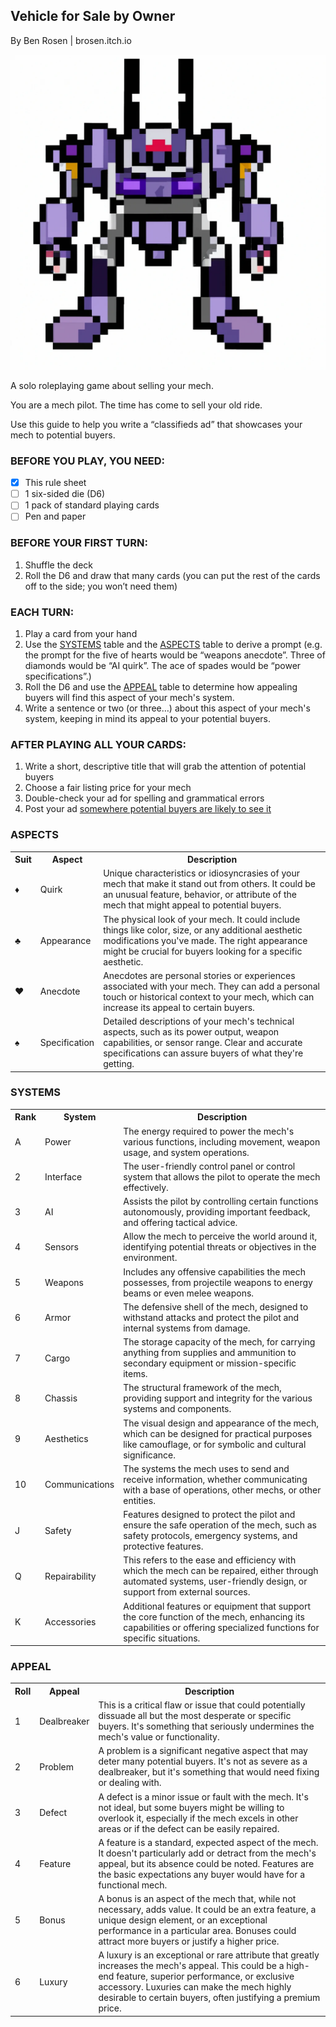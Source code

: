## Vehicle for Sale by Owner
By Ben Rosen | brosen.itch.io

![Pixel art mech](image.webp)

A solo roleplaying game about selling your mech.

You are a mech pilot. The time has come to sell your old ride.

Use this guide to help you write a “classifieds ad” that showcases your mech to potential buyers.

### BEFORE YOU PLAY, YOU NEED:

- [x] This rule sheet
- [ ] 1 six-sided die (D6)
- [ ] 1 pack of standard playing cards
- [ ] Pen and paper

### BEFORE YOUR FIRST TURN:
1. Shuffle the deck
2. Roll the D6 and draw that many cards (you can put the rest of the cards off to the side; you won’t need them)

### EACH TURN:
1. Play a card from your hand
2. Use the [SYSTEMS](#systems) table and the [ASPECTS](#aspects) table to derive a prompt (e.g. the prompt for the five of hearts would be “weapons anecdote”. Three of diamonds would be “AI quirk”. The ace of spades would be “power specifications”.)
3. Roll the D6 and use the [APPEAL](#appeal) table to determine how appealing buyers will find this aspect of your mech's system.
4. Write a sentence or two (or three…) about this aspect of your mech's system, keeping in mind its appeal to your potential buyers.

### AFTER PLAYING ALL YOUR CARDS:
1. Write a short, descriptive title that will grab the attention of potential buyers
2. Choose a fair listing price for your mech
3. Double-check your ad for spelling and grammatical errors
4. Post your ad [somewhere potential buyers are likely to see it](https://brosen.itch.io/vehicle-for-sale-by-owner)

### ASPECTS
<table>
  <tr>
    <th>Suit</th>
    <th>Aspect</th>
    <th>Description</th>
  </tr>
  <tr>
    <td>♦</td>
    <td>Quirk</td>
    <td>Unique characteristics or idiosyncrasies of your mech that make it stand out from others. It could be an unusual feature, behavior, or attribute of the mech that might appeal to potential buyers.</td>
  </tr>
  <tr>
    <td>♣</td>
    <td>Appearance</td>
    <td>The physical look of your mech. It could include things like color, size, or any additional aesthetic modifications you've made. The right appearance might be crucial for buyers looking for a specific aesthetic.</td>
  </tr>
  <tr>
    <td>♥</td>
    <td>Anecdote</td>
    <td>Anecdotes are personal stories or experiences associated with your mech. They can add a personal touch or historical context to your mech, which can increase its appeal to certain buyers.</td>
  </tr>
  <tr>
    <td>♠</td>
    <td>Specification</td>
    <td>Detailed descriptions of your mech's technical aspects, such as its power output, weapon capabilities, or sensor range. Clear and accurate specifications can assure buyers of what they're getting.</td>
  </tr>
  </tr>
</table>

### SYSTEMS
<table>
  <tr>
    <th>Rank</th>
    <th>System</th>
    <th>Description</th>
  </tr>
  <tr>
    <td>A</td>
    <td>Power</td>
    <td>The energy required to power the mech's various functions, including movement, weapon usage, and system operations.</td>
  </tr>
  <tr>
    <td>2</td>
    <td>Interface</td>
    <td>The user-friendly control panel or control system that allows the pilot to operate the mech effectively.</td>
  </tr>
  <tr>
    <td>3</td>
    <td>AI</td>
    <td>Assists the pilot by controlling certain functions autonomously, providing important feedback, and offering tactical advice.</td>
  </tr>
  <tr>
    <td>4</td>
    <td>Sensors</td>
    <td>Allow the mech to perceive the world around it, identifying potential threats or objectives in the environment.</td>
  </tr>
    <tr>
    <td>5</td>
    <td>Weapons</td>
    <td>Includes any offensive capabilities the mech possesses, from projectile weapons to energy beams or even melee weapons.</td>
  </tr>
  <tr>
    <td>6</td>
    <td>Armor</td>
    <td>The defensive shell of the mech, designed to withstand attacks and protect the pilot and internal systems from damage.</td>
  </tr>
  <tr>
    <td>7</td>
    <td>Cargo</td>
    <td>The storage capacity of the mech, for carrying anything from supplies and ammunition to secondary equipment or mission-specific items.</td>
  </tr>
  <tr>
    <td>8</td>
    <td>Chassis</td>
    <td>The structural framework of the mech, providing support and integrity for the various systems and components.</td>
  </tr>
    <tr>
    <td>9</td>
    <td>Aesthetics</td>
    <td>The visual design and appearance of the mech, which can be designed for practical purposes like camouflage, or for symbolic and cultural significance.</td>
  </tr>
  <tr>
    <td>10</td>
    <td>Communications</td>
    <td>The systems the mech uses to send and receive information, whether communicating with a base of operations, other mechs, or other entities.</td>
  </tr>
  <tr>
    <td>J</td>
    <td>Safety</td>
    <td>Features designed to protect the pilot and ensure the safe operation of the mech, such as safety protocols, emergency systems, and protective features.</td>
  </tr>
  <tr>
    <td>Q</td>
    <td>Repairability</td>
    <td>This refers to the ease and efficiency with which the mech can be repaired, either through automated systems, user-friendly design, or support from external sources.</td>
  </tr>
    <tr>
    <td>K</td>
    <td>Accessories</td>
    <td>Additional features or equipment that support the core function of the mech, enhancing its capabilities or offering specialized functions for specific situations.</td>
  </tr>
</table>

### APPEAL

<table>
  <tr>
    <th>Roll</th>
    <th>Appeal</th>
    <th>Description</th>
  </tr>
  <tr>
    <td>1</td>
    <td>Dealbreaker</td>
    <td>This is a critical flaw or issue that could potentially dissuade all but the most desperate or specific buyers. It's something that seriously undermines the mech's value or functionality.</td>
  </tr>
  <tr>
    <td>2</td>
    <td>Problem</td>
    <td>A problem is a significant negative aspect that may deter many potential buyers. It's not as severe as a dealbreaker, but it's something that would need fixing or dealing with.</td>
  </tr>
  <tr>
    <td>3</td>
    <td>Defect</td>
    <td>A defect is a minor issue or fault with the mech. It's not ideal, but some buyers might be willing to overlook it, especially if the mech excels in other areas or if the defect can be easily repaired.</td>
  </tr>
  <tr>
    <td>4</td>
    <td>Feature</td>
    <td>A feature is a standard, expected aspect of the mech. It doesn't particularly add or detract from the mech's appeal, but its absence could be noted. Features are the basic expectations any buyer would have for a functional mech.</td>
  </tr>
    <tr>
    <td>5</td>
    <td>Bonus</td>
    <td>A bonus is an aspect of the mech that, while not necessary, adds value. It could be an extra feature, a unique design element, or an exceptional performance in a particular area. Bonuses could attract more buyers or justify a higher price.</td>
  </tr>
  <tr>
    <td>6</td>
    <td>Luxury</td>
    <td>A luxury is an exceptional or rare attribute that greatly increases the mech's appeal. This could be a high-end feature, superior performance, or exclusive accessory. Luxuries can make the mech highly desirable to certain buyers, often justifying a premium price.</td>
  </tr>
</table>
